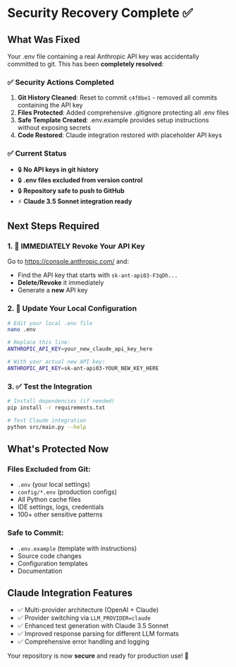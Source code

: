 # Security Recovery Complete ✅

## What Was Fixed
Your .env file containing a real Anthropic API key was accidentally committed to git. This has been **completely resolved**:

### ✅ Security Actions Completed
1. **Git History Cleaned**: Reset to commit `c4f8be1` - removed all commits containing the API key
2. **Files Protected**: Added comprehensive .gitignore protecting all .env files
3. **Safe Template Created**: .env.example provides setup instructions without exposing secrets
4. **Code Restored**: Claude integration restored with placeholder API keys

### ✅ Current Status
- 🔒 **No API keys in git history**
- 🔒 **.env files excluded from version control**  
- 🔒 **Repository safe to push to GitHub**
- ⚡ **Claude 3.5 Sonnet integration ready**

## Next Steps Required

### 1. 🚨 IMMEDIATELY Revoke Your API Key
Go to https://console.anthropic.com/ and:
- Find the API key that starts with `sk-ant-api03-F3qDh...`
- **Delete/Revoke** it immediately
- Generate a **new** API key

### 2. 📝 Update Your Local Configuration
```bash
# Edit your local .env file
nano .env

# Replace this line:
ANTHROPIC_API_KEY=your_new_claude_api_key_here

# With your actual new API key:
ANTHROPIC_API_KEY=sk-ant-api03-YOUR_NEW_KEY_HERE
```

### 3. ✅ Test the Integration
```bash
# Install dependencies (if needed)
pip install -r requirements.txt

# Test Claude integration
python src/main.py --help
```

## What's Protected Now

### Files Excluded from Git:
- `.env` (your local settings)
- `config/*.env` (production configs)
- All Python cache files
- IDE settings, logs, credentials
- 100+ other sensitive patterns

### Safe to Commit:
- `.env.example` (template with instructions)
- Source code changes
- Configuration templates
- Documentation

## Claude Integration Features
- ✅ Multi-provider architecture (OpenAI + Claude)
- ✅ Provider switching via `LLM_PROVIDER=claude`
- ✅ Enhanced test generation with Claude 3.5 Sonnet
- ✅ Improved response parsing for different LLM formats
- ✅ Comprehensive error handling and logging

Your repository is now **secure** and ready for production use! 🎉
